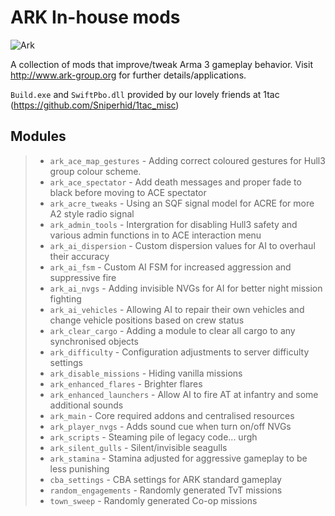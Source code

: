 ARK In-house mods
===================
![Ark](http://www.ark-group.org/images/header.png)

A collection of mods that improve/tweak Arma 3 gameplay behavior. Visit http://www.ark-group.org for further details/applications.

`Build.exe` and `SwiftPbo.dll` provided by our lovely friends at 1tac (https://github.com/Sniperhid/1tac_misc)

Modules
-------------
> - `ark_ace_map_gestures` - Adding correct coloured gestures for Hull3 group colour scheme.
> - `ark_ace_spectator` - Add death messages and proper fade to black before moving to ACE spectator
> - `ark_acre_tweaks` - Using an SQF signal model for ACRE for more A2 style radio signal
> - `ark_admin_tools` - Intergration for disabling Hull3 safety and various admin functions in to ACE interaction menu
> - `ark_ai_dispersion` - Custom dispersion values for AI to overhaul their accuracy
> - `ark_ai_fsm` - Custom AI FSM for increased aggression and suppressive fire
> - `ark_ai_nvgs` - Adding invisible NVGs for AI for better night mission fighting
> - `ark_ai_vehicles` - Allowing AI to repair their own vehicles and change vehicle positions based on crew status
> - `ark_clear_cargo` - Adding a module to clear all cargo to any synchronised objects
> - `ark_difficulty` - Configuration adjustments to server difficulty settings
> - `ark_disable_missions` - Hiding vanilla missions
> - `ark_enhanced_flares` - Brighter flares
> - `ark_enhanced_launchers` - Allow AI to fire AT at infantry and some additional sounds
> - `ark_main` - Core required addons and centralised resources
> - `ark_player_nvgs` - Adds sound cue when turn on/off NVGs
> - `ark_scripts` - Steaming pile of legacy code... urgh
> - `ark_silent_gulls` - Silent/invisible seagulls
> - `ark_stamina` - Stamina adjusted for aggressive gameplay to be less punishing
> - `cba_settings` - CBA settings for ARK standard gameplay
> - `random_engagements` - Randomly generated TvT missions
> - `town_sweep` - Randomly generated Co-op missions